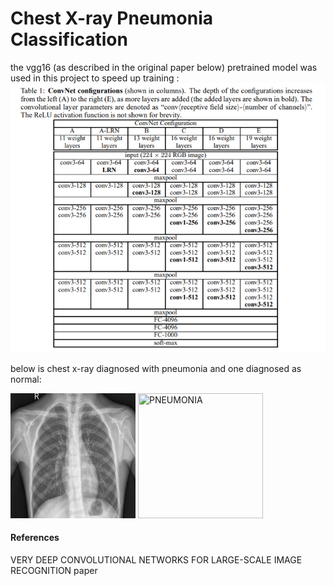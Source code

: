 # Chest X-ray Pneumonia Classification

the vgg16 (as described in the original paper below) pretrained model was used in this project to speed up training :
![GitHub Logo](/ReadmeImages/vgg_architecture.PNG)

below is chest x-ray diagnosed with pneumonia and one diagnosed as normal:

<p float="left">
  <img src="/images/NORMAL/IM-0001-0001.jpeg" width="200"  height="200" title="NORMAL" />
  <img src="/images/NORMAL/person1_bacteria_1.jpeg" width="200" height="200" title="PNEUMONIA"/> 
</p>

#### References
VERY DEEP CONVOLUTIONAL NETWORKS FOR LARGE-SCALE IMAGE RECOGNITION paper
